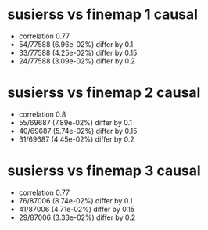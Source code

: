 # susierss vs finemap  1 causal

- correlation 0.77
- 54/77588 (6.96e-02%) differ by 0.1
- 33/77588 (4.25e-02%) differ by 0.15
- 24/77588 (3.09e-02%) differ by 0.2


# susierss vs finemap  2 causal

- correlation 0.8
- 55/69687 (7.89e-02%) differ by 0.1
- 40/69687 (5.74e-02%) differ by 0.15
- 31/69687 (4.45e-02%) differ by 0.2


# susierss vs finemap  3 causal

- correlation 0.77
- 76/87006 (8.74e-02%) differ by 0.1
- 41/87006 (4.71e-02%) differ by 0.15
- 29/87006 (3.33e-02%) differ by 0.2



